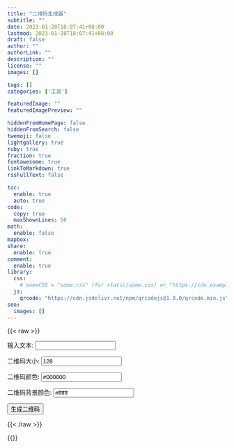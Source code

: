 ```yaml
---
title: "二维码生成器"
subtitle: ""
date: 2023-01-28T18:07:41+08:00
lastmod: 2023-01-28T18:07:41+08:00
draft: false
author: ""
authorLink: ""
description: ""
license: ""
images: []

tags: []
categories: ['工具']

featuredImage: ""
featuredImagePreview: ""

hiddenFromHomePage: false
hiddenFromSearch: false
twemoji: false
lightgallery: true
ruby: true
fraction: true
fontawesome: true
linkToMarkdown: true
rssFullText: false

toc:
  enable: true
  auto: true
code:
  copy: true
  maxShownLines: 50
math:
  enable: false
mapbox:
share:
  enable: true
comment:
  enable: true
library:
  css:
    # someCSS = "some.css" (for static/some.css) or "https://cdn.example.com/some.css"
  js:
    qrcode: "https://cdn.jsdelivr.net/npm/qrcodejs@1.0.0/qrcode.min.js"
seo:
  images: []
---
```


<!-- 正文 -->
{{< raw >}}
<div>
  <p>
    <label for="text">输入文本: </label>
    <input type="text" id="qrcode-text" name="text">
  </p>
  <p>
    <label for="text">二维码大小: </label>
    <input type="text" id="qrcode-size" name="size" value="128">
  </p>
  <p>
    <label for="text">二维码颜色: </label>
    <input type="text" id="qrcode-color" name="color" value="#000000">
  </p>
  <p>
    <label for="text">二维码背景颜色: </label>
    <input type="text" id="qrcode-bgcolor" name="bgcolor" value="#ffffff">
  </p>
  <p>
    <button onclick="generateQRCode()">生成二维码</button>
  </p>
</div>
<div id="qrcode"></div>
{{< /raw >}}

{{<script>}}
function generateQRCode() { 
  document.getElementById('qrcode').innerHTML = '';
  var params = {
    text: document.getElementById("qrcode-text").value,
    width: document.getElementById("qrcode-size").value,
    height: document.getElementById("qrcode-size").value,
    colorDark : document.getElementById("qrcode-color").value,
    colorLight : document.getElementById("qrcode-bgcolor").value,
    correctLevel : QRCode.CorrectLevel.H
  };
  var qrcode = new QRCode("qrcode", params); 
}
{{</script>}}
